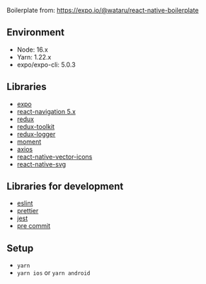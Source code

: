 Boilerplate from: https://expo.io/@wataru/react-native-boilerplate

## Environment

- Node: 16.x
- Yarn: 1.22.x
- expo/expo-cli: 5.0.3
## Libraries

- [expo](https://github.com/expo/expo)
- [react-navigation 5.x](https://github.com/react-navigation/react-navigation)
- [redux](https://github.com/reduxjs/redux)
- [redux-toolkit](https://redux-toolkit.js.org/)
- [redux-logger](https://github.com/LogRocket/redux-logger)
- [moment](https://github.com/moment/moment)
- [axios](https://github.com/axios/axios)
- [react-native-vector-icons](https://github.com/oblador/react-native-vector-icons)
- [react-native-svg](https://github.com/react-native-community/react-native-svg)

## Libraries for development

- [eslint](https://github.com/eslint/eslint)
- [prettier](https://github.com/prettier/prettier)
- [jest](https://jestjs.io/)
- [pre commit](https://github.com/observing/pre-commit)

## Setup
- `yarn`
- `yarn ios` or `yarn android`